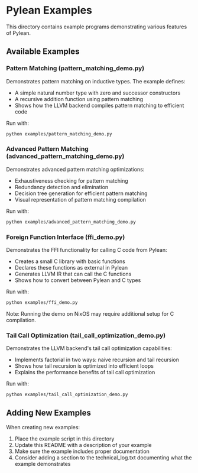 # Pylean Examples

This directory contains example programs demonstrating various features of Pylean.

## Available Examples

### Pattern Matching (pattern_matching_demo.py)

Demonstrates pattern matching on inductive types. The example defines:
- A simple natural number type with zero and successor constructors
- A recursive addition function using pattern matching
- Shows how the LLVM backend compiles pattern matching to efficient code

Run with:
```bash
python examples/pattern_matching_demo.py
```

### Advanced Pattern Matching (advanced_pattern_matching_demo.py)

Demonstrates advanced pattern matching optimizations:
- Exhaustiveness checking for pattern matching
- Redundancy detection and elimination
- Decision tree generation for efficient pattern matching
- Visual representation of pattern matching compilation

Run with:
```bash
python examples/advanced_pattern_matching_demo.py
```

### Foreign Function Interface (ffi_demo.py)

Demonstrates the FFI functionality for calling C code from Pylean:
- Creates a small C library with basic functions
- Declares these functions as external in Pylean
- Generates LLVM IR that can call the C functions
- Shows how to convert between Pylean and C types

Run with:
```bash
python examples/ffi_demo.py
```

Note: Running the demo on NixOS may require additional setup for C compilation.

### Tail Call Optimization (tail_call_optimization_demo.py)

Demonstrates the LLVM backend's tail call optimization capabilities:
- Implements factorial in two ways: naive recursion and tail recursion
- Shows how tail recursion is optimized into efficient loops
- Explains the performance benefits of tail call optimization

Run with:
```bash
python examples/tail_call_optimization_demo.py
```

## Adding New Examples

When creating new examples:
1. Place the example script in this directory
2. Update this README with a description of your example
3. Make sure the example includes proper documentation
4. Consider adding a section to the technical_log.txt documenting what the example demonstrates 